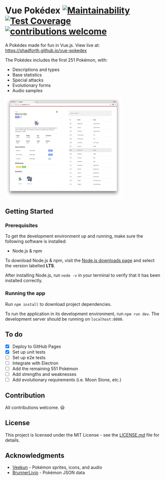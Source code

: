# Vue Pokédex [![Maintainability](https://api.codeclimate.com/v1/badges/fb4793225019f84f2383/maintainability)](https://codeclimate.com/github/shadforth/vue-pokedex/maintainability) [![Test Coverage](https://api.codeclimate.com/v1/badges/fb4793225019f84f2383/test_coverage)](https://codeclimate.com/github/shadforth/vue-pokedex/test_coverage) [![contributions welcome](https://img.shields.io/badge/contributions-welcome-brightgreen.svg?style=flat)](https://github.com/shadforth/vue-pokedex/issues)

A Pokédex made for fun in Vue.js. View live at: https://shadforth.github.io/vue-pokedex

The Pokédex includes the first 251 Pokémon, with:
- Descriptions and types
- Base statistics
- Special attacks
- Evolutionary forms
- Audio samples

<img src="static/screenshot_v2.png" alt="Vue Pokédex" style="max-width:75%;margin: 0 auto;">

## Getting Started

### Prerequisites
To get the development environment up and running, make sure the following software is installed:

* Node.js & npm

To download Node.js & npm, visit the [Node.js downloads page](https://nodejs.org/en/download/) and select the version labelled **LTS**.

After installing Node.js, run `node -v` in your terminal to verify that it has been installed correctly.

### Running the app
Run `npm install` to download project dependencies.

To run the application in its development environment, run `npm run dev`. The development server should be running on `localhost:8080`.

## To do
- [X] Deploy to GitHub Pages
- [X] Set up unit tests
- [ ] Set up e2e tests
- [ ] Integrate with Electron
- [ ] Add the remaining 551 Pokémon
- [ ] Add strengths and weaknesses
- [ ] Add evolutionary requirements (i.e. Moon Stone, etc.)

## Contribution
All contributions welcome. 😃

## License
This project is licensed under the MIT License - see the [LICENSE.md](LICENSE.md) file for details.

## Acknowledgments
* [Veekun](https://veekun.com/dex/downloads) - Pokémon sprites, icons, and audio
* [BrunnerLivio](https://github.com/BrunnerLivio) - Pokémon JSON data
